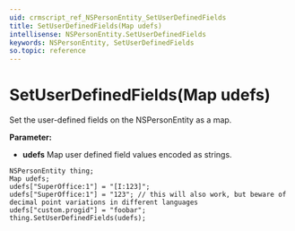 ```yaml
---
uid: crmscript_ref_NSPersonEntity_SetUserDefinedFields
title: SetUserDefinedFields(Map udefs)
intellisense: NSPersonEntity.SetUserDefinedFields
keywords: NSPersonEntity, SetUserDefinedFields
so.topic: reference
---
```


# SetUserDefinedFields(Map udefs)

Set the user-defined fields on the NSPersonEntity as a map.

**Parameter:** 
* **udefs** Map user defined field values encoded as strings.

```crmscript
NSPersonEntity thing;
Map udefs;
udefs["SuperOffice:1"] = "[I:123]";
udefs["SuperOffice:1"] = "123"; // this will also work, but beware of decimal point variations in different languages
udefs["custom.progid"] = "foobar";
thing.SetUserDefinedFields(udefs);
```

